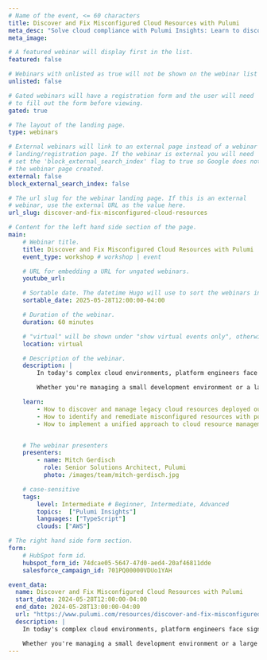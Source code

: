 ```yaml
---
# Name of the event, <= 60 characters
title: Discover and Fix Misconfigured Cloud Resources with Pulumi
meta_desc: "Solve cloud compliance with Pulumi Insights: Learn to discover, manage, and optimize legacy resources across multi-cloud environments using policy as code."
meta_image:

# A featured webinar will display first in the list.
featured: false

# Webinars with unlisted as true will not be shown on the webinar list
unlisted: false

# Gated webinars will have a registration form and the user will need
# to fill out the form before viewing.
gated: true

# The layout of the landing page.
type: webinars

# External webinars will link to an external page instead of a webinar
# landing/registration page. If the webinar is external you will need
# set the 'block_external_search_index' flag to true so Google does not index
# the webinar page created.
external: false
block_external_search_index: false

# The url slug for the webinar landing page. If this is an external
# webinar, use the external URL as the value here.
url_slug: discover-and-fix-misconfigured-cloud-resources

# Content for the left hand side section of the page.
main:
    # Webinar title.
    title: Discover and Fix Misconfigured Cloud Resources with Pulumi
    event_type: workshop # workshop | event

    # URL for embedding a URL for ungated webinars.
    youtube_url: 

    # Sortable date. The datetime Hugo will use to sort the webinars in date order.
    sortable_date: 2025-05-28T12:00:00-04:00

    # Duration of the webinar.
    duration: 60 minutes

    # "virtual" will be shown under "show virtual events only", otherwise shown as City, State (seattle, wa)
    location: virtual

    # Description of the webinar.
    description: |
        In today's complex cloud environments, platform engineers face significant challenges in managing diverse and sprawling cloud infrastructure. This workshop introduces Pulumi Insights, a powerful solution designed to transform how organizations understand, control, and optimize their cloud estate across multiple deployment tools and platforms.

        Whether you're managing a small development environment or a large multi-cloud estate, this workshop will equip you with practical strategies and tools to bring clarity, control, and efficiency to your cloud infrastructure management.

    learn:
        - How to discover and manage legacy cloud resources deployed outside of Pulumi.
        - How to identify and remediate misconfigured resources with policy as code
        - How to implement a unified approach to cloud resource management that transcends traditional tool-specific limitations


    # The webinar presenters
    presenters:
        - name: Mitch Gerdisch
          role: Senior Solutions Architect, Pulumi
          photo: /images/team/mitch-gerdisch.jpg

    # case-sensitive
    tags:
        level: Intermediate # Beginner, Intermediate, Advanced
        topics:  ["Pulumi Insights"]
        languages: ["TypeScript"]
        clouds: ["AWS"]

# The right hand side form section.
form:
    # HubSpot form id.
    hubspot_form_id: 74dcae05-5647-47d0-aed4-20af46811dde
    salesforce_campaign_id: 701PQ00000VDUo1YAH

event_data:
  name: Discover and Fix Misconfigured Cloud Resources with Pulumi
  start_date: 2024-05-28T12:00:00-04:00
  end_date: 2024-05-28T13:00:00-04:00
  url: "https://www.pulumi.com/resources/discover-and-fix-misconfigured-cloud-resources/"
  description: |
    In today's complex cloud environments, platform engineers face significant challenges in managing diverse and sprawling cloud infrastructure. This workshop introduces Pulumi Insights, a powerful solution designed to transform how organizations understand, control, and optimize their cloud estate across multiple deployment tools and platforms.

    Whether you're managing a small development environment or a large multi-cloud estate, this workshop will equip you with practical strategies and tools to bring clarity, control, and efficiency to your cloud infrastructure management.
---
```

